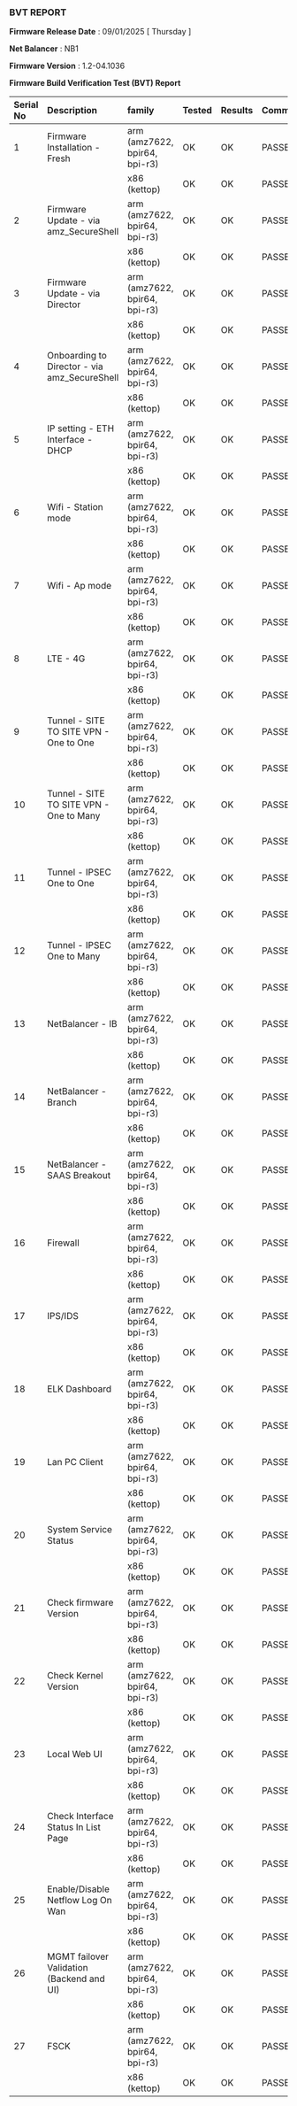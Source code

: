 ### BVT REPORT


**Firmware Release Date** : 09/01/2025 [ Thursday ]

**Net Balancer** : NB1

**Firmware Version** : 1.2-04.1036


**Firmware Build Verification Test (BVT) Report**

|Serial No|Description|family|Tested|Results|Comments|Remarks if any|
|:----|:----|:----|:----|:----|:----|:----|
|1|Firmware Installation - Fresh|arm (amz7622, bpir64, bpi-r3)|OK|OK|PASSED| |
| | |x86 (kettop)|OK|OK|PASSED| |
|2|Firmware Update - via amz_SecureShell|arm (amz7622, bpir64, bpi-r3)|OK|OK|PASSED| |
| | |x86 (kettop)|OK|OK|PASSED| |
|3|Firmware Update - via Director|arm (amz7622, bpir64, bpi-r3)|OK|OK|PASSED| |
| | |x86 (kettop)|OK|OK|PASSED| |
|4|Onboarding to Director - via  amz_SecureShell|arm (amz7622, bpir64, bpi-r3)|OK|OK|PASSED| |
| | |x86 (kettop)|OK|OK|PASSED| |
|5|IP setting - ETH Interface - DHCP|arm (amz7622, bpir64, bpi-r3)|OK|OK|PASSED| |
| | |x86 (kettop)|OK|OK|PASSED| |
|6|Wifi - Station mode|arm (amz7622, bpir64, bpi-r3)|OK|OK|PASSED| |
| | |x86 (kettop)|OK|OK|PASSED| |
|7|Wifi - Ap mode|arm (amz7622, bpir64, bpi-r3)|OK|OK|PASSED| |
| | |x86 (kettop)|OK|OK|PASSED| |
|8|LTE - 4G|arm (amz7622, bpir64, bpi-r3)|OK|OK|PASSED| |
| | |x86 (kettop)|OK|OK|PASSED| |
|9|Tunnel - SITE TO SITE VPN - One to One |arm (amz7622, bpir64, bpi-r3)|OK|OK|PASSED| |
| | |x86 (kettop)|OK|OK|PASSED| |
|10|Tunnel - SITE TO SITE VPN - One to Many|arm (amz7622, bpir64, bpi-r3)|OK|OK|PASSED| |
| | |x86 (kettop)|OK|OK|PASSED| |
|11|Tunnel - IPSEC One to One |arm (amz7622, bpir64, bpi-r3)|OK|OK|PASSED| |
| | |x86 (kettop)|OK|OK|PASSED| |
|12|Tunnel - IPSEC One to Many|arm (amz7622, bpir64, bpi-r3)|OK|OK|PASSED| |
| | |x86 (kettop)|OK|OK|PASSED| |
|13|NetBalancer - IB|arm (amz7622, bpir64, bpi-r3)|OK|OK|PASSED| |
| | |x86 (kettop)|OK|OK|PASSED| |
|14|NetBalancer - Branch|arm (amz7622, bpir64, bpi-r3)|OK|OK|PASSED| |
| | |x86 (kettop)|OK|OK|PASSED| |
|15|NetBalancer - SAAS Breakout|arm (amz7622, bpir64, bpi-r3)|OK|OK|PASSED| |
| | |x86 (kettop)|OK|OK|PASSED| |
|16|Firewall|arm (amz7622, bpir64, bpi-r3)|OK|OK|PASSED| |
| | |x86 (kettop)|OK|OK|PASSED| |
|17|IPS/IDS|arm (amz7622, bpir64, bpi-r3)|OK|OK|PASSED| |
| | |x86 (kettop)|OK|OK|PASSED| |
|18|ELK Dashboard|arm (amz7622, bpir64, bpi-r3)|OK|OK|PASSED| |
| | |x86 (kettop)|OK|OK|PASSED| |
|19|Lan PC Client|arm (amz7622, bpir64, bpi-r3)|OK|OK|PASSED| |
| | |x86 (kettop)|OK|OK|PASSED| |
|20|System Service Status |arm (amz7622, bpir64, bpi-r3)|OK|OK|PASSED| |
| | |x86 (kettop)|OK|OK|PASSED| |
|21|Check firmware Version|arm (amz7622, bpir64, bpi-r3)|OK|OK|PASSED| |
| | |x86 (kettop)|OK|OK|PASSED| |
|22|Check Kernel Version|arm (amz7622, bpir64, bpi-r3)|OK|OK|PASSED| |
| | |x86 (kettop)|OK|OK|PASSED| |
|23|Local Web UI|arm (amz7622, bpir64, bpi-r3)|OK|OK|PASSED| |
| | |x86 (kettop)|OK|OK|PASSED| |
|24|Check Interface Status In List Page|arm (amz7622, bpir64, bpi-r3)|OK|OK|PASSED| |
| | |x86 (kettop)|OK|OK|PASSED| |
|25|Enable/Disable Netflow Log On Wan|arm (amz7622, bpir64, bpi-r3)|OK|OK|PASSED| |
| | |x86 (kettop)|OK|OK|PASSED| |
|26|MGMT failover Validation (Backend and UI)|arm (amz7622, bpir64, bpi-r3)|OK|OK|PASSED| |
| | |x86 (kettop)|OK|OK|PASSED| |
|27|FSCK|arm (amz7622, bpir64, bpi-r3)|OK|OK|PASSED| |
| | |x86 (kettop)|OK|OK|PASSED| |

